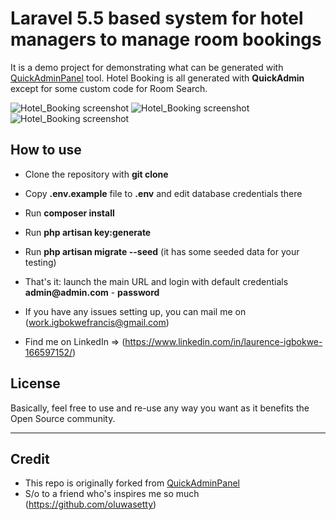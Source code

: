 # Laravel 5.5 based system for hotel managers to manage room bookings

It is a demo project for demonstrating what can be generated with [QuickAdminPanel](https://quickadminpanel.com) tool.
Hotel Booking is all generated with __QuickAdmin__ except for some custom code for Room Search.

![Hotel_Booking screenshot](https://thewakawakadiary.com.ng/wp-content/uploads/2020/02/1_.png)
![Hotel_Booking screenshot](https://thewakawakadiary.com.ng/wp-content/uploads/2020/02/2__.png)
![Hotel_Booking screenshot](https://thewakawakadiary.com.ng/wp-content/uploads/2020/02/3__.png)

## How to use

- Clone the repository with __git clone__
- Copy __.env.example__ file to __.env__ and edit database credentials there
- Run __composer install__
- Run __php artisan key:generate__
- Run __php artisan migrate --seed__ (it has some seeded data for your testing)
- That's it: launch the main URL and login with default credentials __admin@admin.com__ - __password__


- If you have any issues setting up, you can mail me on (work.igbokwefrancis@gmail.com)
- Find me on LinkedIn => (https://www.linkedin.com/in/laurence-igbokwe-166597152/)

## License

Basically, feel free to use and re-use any way you want as it benefits the Open Source community.

---

## Credit

- This repo is originally forked from [QuickAdminPanel](https://github.com/LaravelDaily/Hotel-Booking)
- S/o to a friend who's inspires me so much (https://github.com/oluwasetty)

